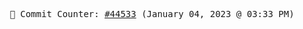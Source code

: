 <p align="center">
    <samp>
        📮 Commit Counter: <a href="https://github.com/Javascript-void0/Javascript-void0/commits/main">#44533</a> (January 04, 2023 @ 03:33 PM)
    </samp>
</p>